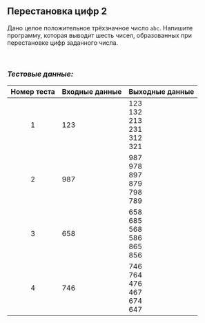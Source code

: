 ## Перестановка цифр 2

Дано целое положительное трёхзначное число <code>abc</code>.
Напишите программу, которая выводит шесть чисел, образованных при перестановке цифр заданного числа.

<br>

### *Тестовые данные:*

| Номер теста | Входные данные | Выходные данные                        |
|:-----------:|----------------|----------------------------------------|
|      1      | 123            | 123<br>132<br>213<br>231<br>312<br>321 |
|      2      | 987            | 987<br>978<br>897<br>879<br>798<br>789 |
|      3      | 658            | 658<br>685<br>568<br>586<br>865<br>856 |
|      4      | 746            | 746<br>764<br>476<br>467<br>674<br>647 |